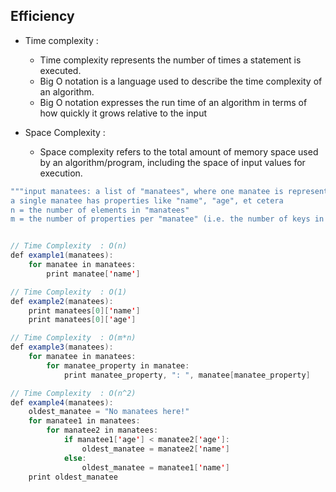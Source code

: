 ## Efficiency
- Time complexity : 
    - Time complexity represents the number of times a statement is executed.
    - Big O notation is a language used to describe the time complexity of an algorithm.
    - Big O notation expresses the run time of an algorithm in terms of how quickly it grows relative to the input 

- Space Complexity : 
  - Space complexity refers to the total amount of memory space used by an algorithm/program, including the space of input values for execution.
  
```java
"""input manatees: a list of "manatees", where one manatee is represented by a dictionary
a single manatee has properties like "name", "age", et cetera
n = the number of elements in "manatees"
m = the number of properties per "manatee" (i.e. the number of keys in a manatee dictionary)"""


// Time Complexity  : O(n)
def example1(manatees):
    for manatee in manatees:
        print manatee['name']

// Time Complexity  : O(1)
def example2(manatees):
    print manatees[0]['name']
    print manatees[0]['age']

// Time Complexity  : O(m*n)
def example3(manatees):
    for manatee in manatees:
        for manatee_property in manatee:
            print manatee_property, ": ", manatee[manatee_property]

// Time Complexity  : O(n^2)
def example4(manatees):
    oldest_manatee = "No manatees here!"
    for manatee1 in manatees:
        for manatee2 in manatees:
            if manatee1['age'] < manatee2['age']:
                oldest_manatee = manatee2['name']
            else:
                oldest_manatee = manatee1['name']
    print oldest_manatee
```
